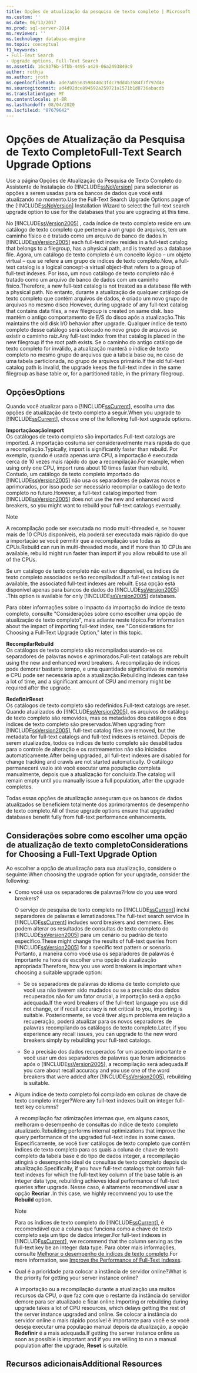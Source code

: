```yaml
---
title: Opções de atualização da pesquisa de texto completo | Microsoft Docs
ms.custom: ''
ms.date: 06/13/2017
ms.prod: sql-server-2014
ms.reviewer: ''
ms.technology: database-engine
ms.topic: conceptual
f1_keywords:
- Full-Text Search
- Upgrade options, Full-Text Search
ms.assetid: 16c9376b-5fbb-4495-a429-06a2493849c9
author: rothja
ms.author: jroth
ms.openlocfilehash: ade7a05563598440c3fdc79dd4b3584f7f797d4e
ms.sourcegitcommit: ad4d92dce894592a259721a1571b1d8736abacdb
ms.translationtype: MT
ms.contentlocale: pt-BR
ms.lasthandoff: 08/04/2020
ms.locfileid: "87679642"
---
```

# <a name="full-text-search-upgrade-options"></a><span data-ttu-id="f4717-102">Opções de Atualização da Pesquisa de Texto Completo</span><span class="sxs-lookup"><span data-stu-id="f4717-102">Full-Text Search Upgrade Options</span></span>
  <span data-ttu-id="f4717-103">Use a página Opções de Atualização da Pesquisa de Texto Completo do Assistente de Instalação do [!INCLUDE[ssNoVersion](../../includes/ssnoversion-md.md)] para selecionar as opções a serem usadas para os bancos de dados que você está atualizando no momento.</span><span class="sxs-lookup"><span data-stu-id="f4717-103">Use the Full-Text Search Upgrade Options page of the [!INCLUDE[ssNoVersion](../../includes/ssnoversion-md.md)] Installation Wizard to select the full-text search upgrade option to use for the databases that you are upgrading at this time.</span></span>  
  
 <span data-ttu-id="f4717-104">No [!INCLUDE[ssVersion2005](../../includes/ssversion2005-md.md)] , cada índice de texto completo reside em um catálogo de texto completo que pertence a um grupo de arquivos, tem um caminho físico e é tratado como um arquivo de banco de dados.</span><span class="sxs-lookup"><span data-stu-id="f4717-104">In [!INCLUDE[ssVersion2005](../../includes/ssversion2005-md.md)] each full-text index resides in a full-text catalog that belongs to a filegroup, has a physical path, and is treated as a database file.</span></span> <span data-ttu-id="f4717-105">Agora, um catálogo de texto completo é um conceito lógico – um objeto virtual – que se refere a um grupo de índices de texto completo.</span><span class="sxs-lookup"><span data-stu-id="f4717-105">Now, a full-text catalog is a logical concept-a virtual object-that refers to a group of full-text indexes.</span></span> <span data-ttu-id="f4717-106">Por isso, um novo catálogo de texto completo não é tratado como um arquivo de banco de dados com um caminho físico.</span><span class="sxs-lookup"><span data-stu-id="f4717-106">Therefore, a new full-text catalog is not treated as a database file with a physical path.</span></span> <span data-ttu-id="f4717-107">No entanto, durante a atualização de qualquer catálogo de texto completo que contém arquivos de dados, é criado um novo grupo de arquivos no mesmo disco.</span><span class="sxs-lookup"><span data-stu-id="f4717-107">However, during upgrade of any full-text catalog that contains data files, a new filegroup is created on same disk.</span></span> <span data-ttu-id="f4717-108">Isso mantém o antigo comportamento de E/S do disco após a atualização.</span><span class="sxs-lookup"><span data-stu-id="f4717-108">This maintains the old disk I/O behavior after upgrade.</span></span> <span data-ttu-id="f4717-109">Qualquer índice de texto completo desse catálogo será colocado no novo grupo de arquivos se existir o caminho raiz.</span><span class="sxs-lookup"><span data-stu-id="f4717-109">Any full-text index from that catalog is placed in the new filegroup if the root path exists.</span></span> <span data-ttu-id="f4717-110">Se o caminho do antigo catálogo de texto completo for inválido, a atualização manterá o índice de texto completo no mesmo grupo de arquivos que a tabela base ou, no caso de uma tabela particionada, no grupo de arquivos primário.</span><span class="sxs-lookup"><span data-stu-id="f4717-110">If the old full-text catalog path is invalid, the upgrade keeps the full-text index in the same filegroup as base table or, for a partitioned table, in the primary filegroup.</span></span>  
  
## <a name="options"></a><span data-ttu-id="f4717-111">Opções</span><span class="sxs-lookup"><span data-stu-id="f4717-111">Options</span></span>  
 <span data-ttu-id="f4717-112">Quando você atualizar para o [!INCLUDE[ssCurrent](../../includes/sscurrent-md.md)], escolha uma das opções de atualização de texto completo a seguir.</span><span class="sxs-lookup"><span data-stu-id="f4717-112">When you upgrade to [!INCLUDE[ssCurrent](../../includes/sscurrent-md.md)], choose one of the following full-text upgrade options.</span></span>  
  
 <span data-ttu-id="f4717-113">**Importaçãoação**</span><span class="sxs-lookup"><span data-stu-id="f4717-113">**Import**</span></span>  
 <span data-ttu-id="f4717-114">Os catálogos de texto completo são importados.</span><span class="sxs-lookup"><span data-stu-id="f4717-114">Full-text catalogs are imported.</span></span> <span data-ttu-id="f4717-115">A importação costuma ser consideravelmente mais rápida do que a recompilação.</span><span class="sxs-lookup"><span data-stu-id="f4717-115">Typically, import is significantly faster than rebuild.</span></span> <span data-ttu-id="f4717-116">Por exemplo, quando é usada apenas uma CPU, a importação é executada cerca de 10 vezes mais rápido do que a recompilação.</span><span class="sxs-lookup"><span data-stu-id="f4717-116">For example, when using only one CPU, import runs about 10 times faster than rebuild.</span></span> <span data-ttu-id="f4717-117">Contudo, um catálogo de texto completo importado do [!INCLUDE[ssVersion2005](../../includes/ssversion2005-md.md)] não usa os separadores de palavras novos e aprimorados, por isso pode ser necessário recompilar o catálogo de texto completo no futuro.</span><span class="sxs-lookup"><span data-stu-id="f4717-117">However, a full-text catalog imported from [!INCLUDE[ssVersion2005](../../includes/ssversion2005-md.md)] does not use the new and enhanced word breakers, so you might want to rebuild your full-text catalogs eventually.</span></span>  
  
> [!NOTE]  
>  <span data-ttu-id="f4717-118">A recompilação pode ser executada no modo multi-threaded e, se houver mais de 10 CPUs disponíveis, ela poderá ser executada mais rápido do que a importação se você permitir que a recompilação use todas as CPUs.</span><span class="sxs-lookup"><span data-stu-id="f4717-118">Rebuild can run in multi-threaded mode, and if more than 10 CPUs are available, rebuild might run faster than import if you allow rebuild to use all of the CPUs.</span></span>  
  
 <span data-ttu-id="f4717-119">Se um catálogo de texto completo não estiver disponível, os índices de texto completo associados serão recompilados.</span><span class="sxs-lookup"><span data-stu-id="f4717-119">If a full-text catalog is not available, the associated full-text indexes are rebuilt.</span></span> <span data-ttu-id="f4717-120">Essa opção está disponível apenas para bancos de dados do [!INCLUDE[ssVersion2005](../../includes/ssversion2005-md.md)] .</span><span class="sxs-lookup"><span data-stu-id="f4717-120">This option is available for only [!INCLUDE[ssVersion2005](../../includes/ssversion2005-md.md)] databases.</span></span>  
  
 <span data-ttu-id="f4717-121">Para obter informações sobre o impacto da importação do índice de texto completo, consulte "Considerações sobre como escolher uma opção de atualização de texto completo", mais adiante neste tópico.</span><span class="sxs-lookup"><span data-stu-id="f4717-121">For information about the impact of importing full-text index, see "Considerations for Choosing a Full-Text Upgrade Option," later in this topic.</span></span>  
  
 <span data-ttu-id="f4717-122">**Recompilar**</span><span class="sxs-lookup"><span data-stu-id="f4717-122">**Rebuild**</span></span>  
 <span data-ttu-id="f4717-123">Os catálogos de texto completo são recompilados usando-se os separadores de palavras novos e aprimorados.</span><span class="sxs-lookup"><span data-stu-id="f4717-123">Full-text catalogs are rebuilt using the new and enhanced word breakers.</span></span> <span data-ttu-id="f4717-124">A recompilação de índices pode demorar bastante tempo, e uma quantidade significativa de memória e CPU pode ser necessária após a atualização.</span><span class="sxs-lookup"><span data-stu-id="f4717-124">Rebuilding indexes can take a lot of time, and a significant amount of CPU and memory might be required after the upgrade.</span></span>  
  
 <span data-ttu-id="f4717-125">**Redefinir**</span><span class="sxs-lookup"><span data-stu-id="f4717-125">**Reset**</span></span>  
 <span data-ttu-id="f4717-126">Os catálogos de texto completo são redefinidos.</span><span class="sxs-lookup"><span data-stu-id="f4717-126">Full-text catalogs are reset.</span></span> <span data-ttu-id="f4717-127">Quando atualizados do [!INCLUDE[ssVersion2005](../../includes/ssversion2005-md.md)], os arquivos de catálogo de texto completo são removidos, mas os metadados dos catálogos e dos índices de texto completo são preservados.</span><span class="sxs-lookup"><span data-stu-id="f4717-127">When upgrading from [!INCLUDE[ssVersion2005](../../includes/ssversion2005-md.md)], full-text catalog files are removed, but the metadata for full-text catalogs and full-text indexes is retained.</span></span> <span data-ttu-id="f4717-128">Depois de serem atualizados, todos os índices de texto completo são desabilitados para o controle de alteração e os rastreamentos não são iniciados automaticamente.</span><span class="sxs-lookup"><span data-stu-id="f4717-128">After being upgraded, all full-text indexes are disabled for change tracking and crawls are not started automatically.</span></span> <span data-ttu-id="f4717-129">O catálogo permanecerá vazio até você executar uma população completa manualmente, depois que a atualização for concluída.</span><span class="sxs-lookup"><span data-stu-id="f4717-129">The catalog will remain empty until you manually issue a full population, after the upgrade completes.</span></span>  
  
 <span data-ttu-id="f4717-130">Todas essas opções de atualização asseguram que os bancos de dados atualizados se beneficiem totalmente dos aprimoramentos de desempenho de texto completo.</span><span class="sxs-lookup"><span data-stu-id="f4717-130">All of these upgrade options ensure that upgraded databases benefit fully from full-text performance enhancements.</span></span>  
  
## <a name="considerations-for-choosing-a-full-text-upgrade-option"></a><span data-ttu-id="f4717-131">Considerações sobre como escolher uma opção de atualização de texto completo</span><span class="sxs-lookup"><span data-stu-id="f4717-131">Considerations for Choosing a Full-Text Upgrade Option</span></span>  
 <span data-ttu-id="f4717-132">Ao escolher a opção de atualização para sua atualização, considere o seguinte:</span><span class="sxs-lookup"><span data-stu-id="f4717-132">When choosing the upgrade option for your upgrade, consider the following:</span></span>  
  
-   <span data-ttu-id="f4717-133">Como você usa os separadores de palavras?</span><span class="sxs-lookup"><span data-stu-id="f4717-133">How do you use word breakers?</span></span>  
  
     <span data-ttu-id="f4717-134">O serviço de pesquisa de texto completo no [!INCLUDE[ssCurrent](../../includes/sscurrent-md.md)] inclui separadores de palavras e lematizadores.</span><span class="sxs-lookup"><span data-stu-id="f4717-134">The full-text search service in [!INCLUDE[ssCurrent](../../includes/sscurrent-md.md)] includes word breakers and stemmers.</span></span> <span data-ttu-id="f4717-135">Eles podem alterar os resultados de consultas de texto completo do [!INCLUDE[ssVersion2005](../../includes/ssversion2005-md.md)] para um cenário ou padrão de texto específico.</span><span class="sxs-lookup"><span data-stu-id="f4717-135">These might change the results of full-text queries from [!INCLUDE[ssVersion2005](../../includes/ssversion2005-md.md)] for a specific text pattern or scenario.</span></span> <span data-ttu-id="f4717-136">Portanto, a maneira como você usa os separadores de palavras é importante na hora de escolher uma opção de atualização apropriada:</span><span class="sxs-lookup"><span data-stu-id="f4717-136">Therefore, how you use word breakers is important when choosing a suitable upgrade option:</span></span>  
  
    -   <span data-ttu-id="f4717-137">Se os separadores de palavras do idioma de texto completo que você usa não tiverem sido mudados ou se a precisão dos dados recuperados não for um fator crucial, a importação será a opção adequada.</span><span class="sxs-lookup"><span data-stu-id="f4717-137">If the word breakers of the full-text language you use did not change, or if recall accuracy is not critical to you, importing is suitable.</span></span> <span data-ttu-id="f4717-138">Posteriormente, se você tiver algum problema em relação a recuperação, poderá atualizar para os novos separadores de palavras recompilando os catálogos de texto completo.</span><span class="sxs-lookup"><span data-stu-id="f4717-138">Later, if you experience any recall issues, you can upgrade to the new word breakers simply by rebuilding your full-text catalogs.</span></span>  
  
    -   <span data-ttu-id="f4717-139">Se a precisão dos dados recuperados for um aspecto importante e você usar um dos separadores de palavras que foram adicionados após o [!INCLUDE[ssVersion2005](../../includes/ssversion2005-md.md)], a recompilação será adequada.</span><span class="sxs-lookup"><span data-stu-id="f4717-139">If you care about recall accuracy and you use one of the word breakers that were added after [!INCLUDE[ssVersion2005](../../includes/ssversion2005-md.md)], rebuilding is suitable.</span></span>  
  
-   <span data-ttu-id="f4717-140">Algum índice de texto completo foi compilado em colunas de chave de texto completo integer?</span><span class="sxs-lookup"><span data-stu-id="f4717-140">Were any full-text indexes built on integer full-text key columns?</span></span>  
  
     <span data-ttu-id="f4717-141">A recompilação faz otimizações internas que, em alguns casos, melhoram o desempenho de consultas do índice de texto completo atualizado.</span><span class="sxs-lookup"><span data-stu-id="f4717-141">Rebuilding performs internal optimizations that improve the query performance of the upgraded full-text index in some cases.</span></span> <span data-ttu-id="f4717-142">Especificamente, se você tiver catálogos de texto completo que contêm índices de texto completo para os quais a coluna de chave de texto completo da tabela base é do tipo de dados integer, a recompilação atingirá o desempenho ideal de consultas de texto completo depois da atualização.</span><span class="sxs-lookup"><span data-stu-id="f4717-142">Specifically, if you have full-text catalogs that contain full-text indexes for which the full-text key column of the base table is an integer data type, rebuilding achieves ideal performance of full-text queries after upgrade.</span></span> <span data-ttu-id="f4717-143">Nesse caso, é altamente recomendável usar a opção **Recriar** .</span><span class="sxs-lookup"><span data-stu-id="f4717-143">In this case, we highly recommend you to use the **Rebuild** option.</span></span>  
  
    > [!NOTE]  
    >  <span data-ttu-id="f4717-144">Para os índices de texto completo do [!INCLUDE[ssCurrent](../../includes/sscurrent-md.md)], é recomendável que a coluna que funciona como a chave de texto completo seja um tipo de dados integer.</span><span class="sxs-lookup"><span data-stu-id="f4717-144">For full-text indexes in [!INCLUDE[ssCurrent](../../includes/sscurrent-md.md)], we recommend that the column serving as the full-text key be an integer data type.</span></span> <span data-ttu-id="f4717-145">Para obter mais informações, consulte [Melhorar o desempenho de índices de texto completo](../../relational-databases/indexes/indexes.md).</span><span class="sxs-lookup"><span data-stu-id="f4717-145">For more information, see [Improve the Performance of Full-Text Indexes](../../relational-databases/indexes/indexes.md).</span></span>  
  
-   <span data-ttu-id="f4717-146">Qual é a prioridade para colocar a instância de servidor online?</span><span class="sxs-lookup"><span data-stu-id="f4717-146">What is the priority for getting your server instance online?</span></span>  
  
     <span data-ttu-id="f4717-147">A importação ou a recompilação durante a atualização usa muitos recursos da CPU, o que faz com que o restante da instância do servidor demore para ser atualizado e ficar online.</span><span class="sxs-lookup"><span data-stu-id="f4717-147">Importing or rebuilding during upgrade takes a lot of CPU resources, which delays getting the rest of the server instance upgraded and online.</span></span> <span data-ttu-id="f4717-148">Se colocar a instância do servidor online o mais rápido possível é importante para você e se você deseja executar uma população manual depois da atualização, a opção **Redefinir** é a mais adequada.</span><span class="sxs-lookup"><span data-stu-id="f4717-148">If getting the server instance online as soon as possible is important and if you are willing to run a manual population after the upgrade, **Reset** is suitable.</span></span>  
  
## <a name="additional-resources"></a><span data-ttu-id="f4717-149">Recursos adicionais</span><span class="sxs-lookup"><span data-stu-id="f4717-149">Additional Resources</span></span>  
  
